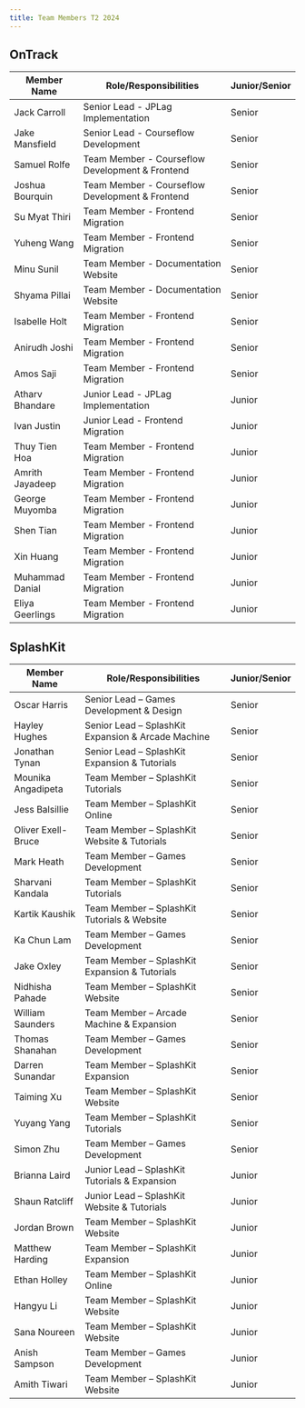 ```yaml
---
title: Team Members T2 2024
---
```


## OnTrack

| Member Name     | Role/Responsibilities                           | Junior/Senior |
| --------------- | ----------------------------------------------- | ------------- |
| Jack Carroll    | Senior Lead - JPLag Implementation              | Senior        |
| Jake Mansfield  | Senior Lead - Courseflow Development            | Senior        |
| Samuel Rolfe    | Team Member - Courseflow Development & Frontend | Senior        |
| Joshua Bourquin | Team Member - Courseflow Development & Frontend | Senior        |
| Su Myat Thiri   | Team Member - Frontend Migration                | Senior        |
| Yuheng Wang     | Team Member - Frontend Migration                | Senior        |
| Minu Sunil      | Team Member - Documentation Website             | Senior        |
| Shyama Pillai   | Team Member - Documentation Website             | Senior        |
| Isabelle Holt   | Team Member - Frontend Migration                | Senior        |
| Anirudh Joshi   | Team Member - Frontend Migration                | Senior        |
| Amos Saji       | Team Member - Frontend Migration                | Senior        |
| Atharv Bhandare | Junior Lead - JPLag Implementation              | Junior        |
| Ivan Justin     | Junior Lead - Frontend Migration                | Junior        |
| Thuy Tien Hoa   | Team Member - Frontend Migration                | Junior        |
| Amrith Jayadeep | Team Member - Frontend Migration                | Junior        |
| George Muyomba  | Team Member - Frontend Migration                | Junior        |
| Shen Tian       | Team Member - Frontend Migration                | Junior        |
| Xin Huang       | Team Member - Frontend Migration                | Junior        |
| Muhammad Danial | Team Member - Frontend Migration                | Junior        |
| Eliya Geerlings | Team Member - Frontend Migration                | Junior        |

## SplashKit

| Member Name        | Role/Responsibilities                              | Junior/Senior |
| ------------------ | -------------------------------------------------- | ------------- |
| Oscar Harris       | Senior Lead – Games Development & Design           | Senior        |
| Hayley Hughes      | Senior Lead – SplashKit Expansion & Arcade Machine | Senior        |
| Jonathan Tynan     | Senior Lead – SplashKit Expansion & Tutorials      | Senior        |
| Mounika Angadipeta | Team Member – SplashKit Tutorials                  | Senior        |
| Jess Balsillie     | Team Member – SplashKit Online                     | Senior        |
| Oliver Exell-Bruce | Team Member – SplashKit Website & Tutorials        | Senior        |
| Mark Heath         | Team Member – Games Development                    | Senior        |
| Sharvani Kandala   | Team Member – SplashKit Tutorials                  | Senior        |
| Kartik Kaushik     | Team Member – SplashKit Tutorials & Website        | Senior        |
| Ka Chun Lam        | Team Member – Games Development                    | Senior        |
| Jake Oxley         | Team Member – SplashKit Expansion & Tutorials      | Senior        |
| Nidhisha Pahade    | Team Member – SplashKit Website                    | Senior        |
| William Saunders   | Team Member – Arcade Machine & Expansion           | Senior        |
| Thomas Shanahan    | Team Member – Games Development                    | Senior        |
| Darren Sunandar    | Team Member – SplashKit Expansion                  | Senior        |
| Taiming Xu         | Team Member – SplashKit Website                    | Senior        |
| Yuyang Yang        | Team Member – SplashKit Tutorials                  | Senior        |
| Simon Zhu          | Team Member – Games Development                    | Senior        |
| Brianna Laird      | Junior Lead – SplashKit Tutorials & Expansion      | Junior        |
| Shaun Ratcliff     | Junior Lead – SplashKit Website & Tutorials        | Junior        |
| Jordan Brown       | Team Member – SplashKit Website                    | Junior        |
| Matthew Harding    | Team Member – SplashKit Expansion                  | Junior        |
| Ethan Holley       | Team Member – SplashKit Online                     | Junior        |
| Hangyu Li          | Team Member – SplashKit Website                    | Junior        |
| Sana Noureen       | Team Member – SplashKit Website                    | Junior        |
| Anish Sampson      | Team Member – Games Development                    | Junior        |
| Amith Tiwari       | Team Member – SplashKit Website                    | Junior        |
